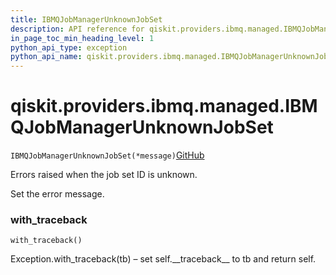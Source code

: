 ```yaml
---
title: IBMQJobManagerUnknownJobSet
description: API reference for qiskit.providers.ibmq.managed.IBMQJobManagerUnknownJobSet
in_page_toc_min_heading_level: 1
python_api_type: exception
python_api_name: qiskit.providers.ibmq.managed.IBMQJobManagerUnknownJobSet
---
```


# qiskit.providers.ibmq.managed.IBMQJobManagerUnknownJobSet

<span id="qiskit.providers.ibmq.managed.IBMQJobManagerUnknownJobSet" />

`IBMQJobManagerUnknownJobSet(*message)`[GitHub](https://github.com/qiskit/qiskit-ibmq-provider/tree/stable/0.14/qiskit/providers/ibmq/managed/exceptions.py "view source code")

Errors raised when the job set ID is unknown.

Set the error message.

### with\_traceback

<span id="qiskit.providers.ibmq.managed.IBMQJobManagerUnknownJobSet.with_traceback" />

`with_traceback()`

Exception.with\_traceback(tb) – set self.\_\_traceback\_\_ to tb and return self.

